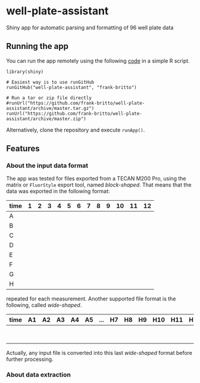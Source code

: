 # well-plate-assistant
Shiny app for automatic parsing and formatting of 96 well plate data

## Running the app

You can run the app remotely using the following [code](https://github.com/rstudio/shiny_example) in a simple R script.

```
library(shiny)

# Easiest way is to use runGitHub
runGitHub("well-plate-assistant", "frank-britto")

# Run a tar or zip file directly
#runUrl("https://github.com/frank-britto/well-plate-assistant/archive/master.tar.gz")
runUrl("https://github.com/frank-britto/well-plate-assistant/archive/master.zip")

```
Alternatively, clone the repository and execute `runApp()`. 

## Features

### About the input data format

The app was tested for files exported from a TECAN M200 Pro, using the matrix or `FluorStyle` export tool, named *block-shaped*. That means that the data was exported in the following format:

| time | 1 | 2 | 3 | 4 | 5 | 6 | 7 | 8 | 9 | 10 | 11 | 12 |
|---|:---:|---:|---|---|---|---|---|---|---|---|---|---|
| A |  |  |  |  |  |  |  |  |  |  |  |  |
| B |  |  |  |  |  |  |  |  |  |  |  |  |
| C |  |  |  |  |  |  |  |  |  |  |  |  |
| D |  |  |  |  |  |  |  |  |  |  |  |  |
| E |  |  |  |  |  |  |  |  |  |  |  |  |
| F |  |  |  |  |  |  |  |  |  |  |  |  |
| G |  |  |  |  |  |  |  |  |  |  |  |  |
| H |  |  |  |  |  |  |  |  |  |  |  |  |

repeated for each measurement. Another supported file format is the following, called *wide-shaped*.

| time | A1 | A2 | A3 | A4 | A5 | ... | H7 | H8 | H9 | H10 | H11 | H12 |
|---|:---:|---:|---|---|---|---|---|---|---|---|---|---|
|  |  |  |  |  |  |  |  |  |  |  |  |  |
|  |  |  |  |  |  |  |  |  |  |  |  |  |
|  |  |  |  |  |  |  |  |  |  |  |  |  |
|  |  |  |  |  |  |  |  |  |  |  |  |  |
|  |  |  |  |  |  |  |  |  |  |  |  |  |
|  |  |  |  |  |  |  |  |  |  |  |  |  |
|  |  |  |  |  |  |  |  |  |  |  |  |  |
|  |  |  |  |  |  |  |  |  |  |  |  |  |

Actually, any input file is converted into this last *wide-shaped* format before further processing.

### About data extraction
